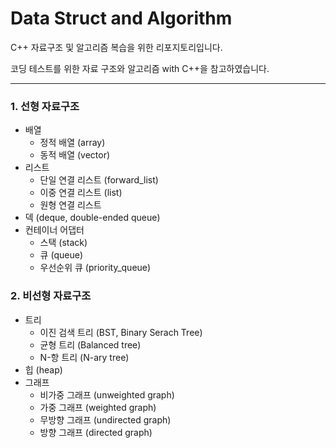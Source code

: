 # Data Struct and Algorithm
C++ 자료구조 및 알고리즘 복습을 위한 리포지토리입니다.

코딩 테스트를 위한 자료 구조와 알고리즘 with C++을 참고하였습니다.

---

### 1. 선형 자료구조
- 배열
  - 정적 배열 (array)
  - 동적 배열 (vector)
- 리스트
  - 단일 연결 리스트 (forward_list)
  - 이중 연결 리스트 (list)
  - 원형 연결 리스트
- 덱 (deque, double-ended queue)
- 컨테이너 어댑터
  - 스택 (stack)
  - 큐 (queue)
  - 우선순위 큐 (priority_queue)

### 2. 비선형 자료구조
- 트리
  - 이진 검색 트리 (BST, Binary Serach Tree)
  - 균형 트리 (Balanced tree)
  - N-항 트리 (N-ary tree)
- 힙 (heap)
- 그래프
  - 비가중 그래프 (unweighted graph)
  - 가중 그래프 (weighted graph)
  - 무방향 그래프 (undirected graph)
  - 방향 그래프 (directed graph)
